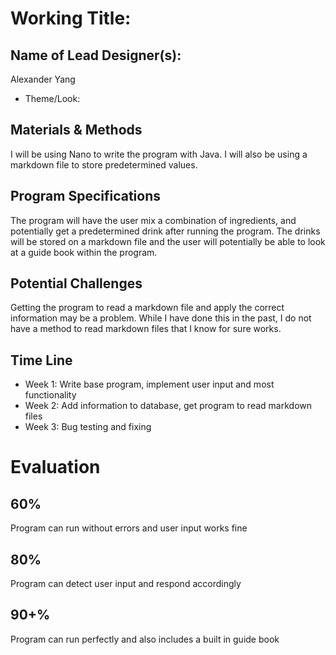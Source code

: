 # Working Title:
## Name of Lead Designer(s): 
Alexander Yang
* Theme/Look:

## Materials & Methods
I will be using Nano to write the program with Java. I will also be using a markdown file to store predetermined values.

## Program Specifications
The program will have the user mix a combination of ingredients, and potentially get a predetermined drink after running the program. The drinks will be stored on a markdown file and the user will potentially be able to look at a guide book within the program.
## Potential Challenges
Getting the program to read a markdown file and apply the correct information may be a problem. While I have done this in the past, I do not have a method to read markdown files that I know for sure works.

## Time Line
* Week 1: Write base program, implement user input and most functionality
* Week 2: Add information to database, get program to read markdown files
* Week 3: Bug testing and fixing

# Evaluation
## 60%
Program can run without errors and user input works fine

## 80%
Program can detect user input and respond accordingly 

## 90+%
Program can run perfectly and also includes a built in guide book

